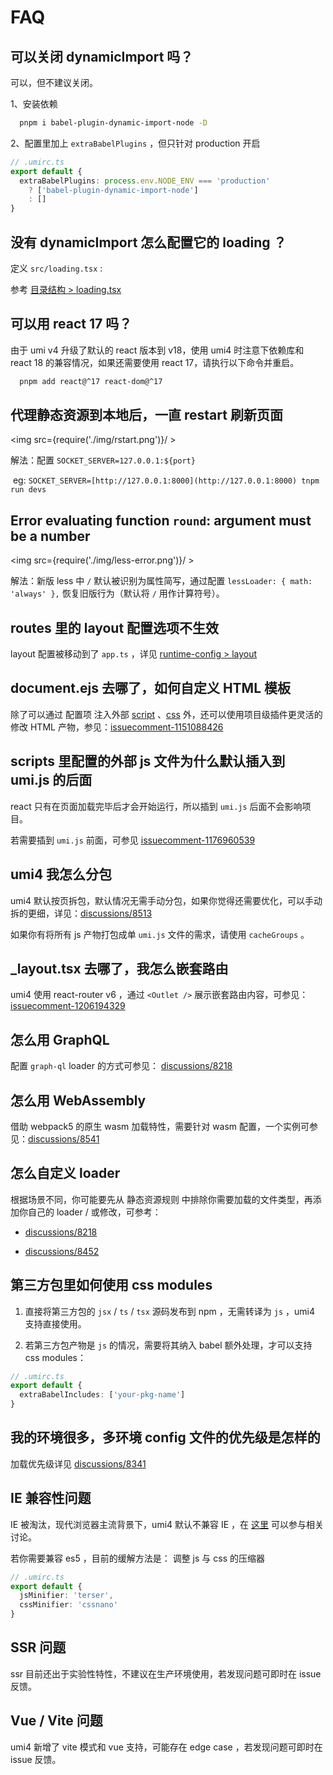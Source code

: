# FAQ

## 可以关闭 dynamicImport 吗？

可以，但不建议关闭。

1、安装依赖

```bash
  pnpm i babel-plugin-dynamic-import-node -D
```

2、配置里加上 `extraBabelPlugins` ，但只针对 production 开启

```ts
// .umirc.ts
export default {
  extraBabelPlugins: process.env.NODE_ENV === 'production' 
    ? ['babel-plugin-dynamic-import-node'] 
    : []
}
```
## 没有 dynamicImport 怎么配置它的 loading ？

定义 `src/loading.tsx` :

参考 [目录结构 > loading.tsx](../guides/directory-structure#loadingtsxjsx)

## 可以用 react 17 吗？

由于 umi v4 升级了默认的 react 版本到 v18，使用 umi4 时注意下依赖库和 react 18 的兼容情况，如果还需要使用 react 17，请执行以下命令并重启。

```bash
  pnpm add react@^17 react-dom@^17
```

## 代理静态资源到本地后，一直 restart 刷新页面

<img src={require('./img/rstart.png')}/ >

解法：配置 `SOCKET_SERVER=127.0.0.1:${port}`

 eg: `SOCKET_SERVER=[http://127.0.0.1:8000](http://127.0.0.1:8000) tnpm run devs`

## Error evaluating function `round`: argument must be a number

<img src={require('./img/less-error.png')}/ >

解法：新版 less 中 `/` 默认被识别为属性简写，通过配置 `lessLoader: { math: 'always' },` 恢复旧版行为（默认将 `/` 用作计算符号）。

## routes 里的 layout 配置选项不生效

layout 配置被移动到了 `app.ts` ，详见 [runtime-config > layout](https://umijs.org/docs/api/runtime-config#layout)


## document.ejs 去哪了，如何自定义 HTML 模板

除了可以通过 配置项 注入外部 [script](https://umijs.org/docs/api/config#scripts) 、[css](https://umijs.org/docs/api/config#styles) 外，还可以使用项目级插件更灵活的修改 HTML 产物，参见：[issuecomment-1151088426](https://github.com/umijs/umi-next/issues/868#issuecomment-1151088426)

## scripts 里配置的外部 js 文件为什么默认插入到 umi.js 的后面

react 只有在页面加载完毕后才会开始运行，所以插到 `umi.js` 后面不会影响项目。

若需要插到 `umi.js` 前面，可参见 [issuecomment-1176960539](https://github.com/umijs/umi/issues/8442#issuecomment-1176960539)

## umi4 我怎么分包

umi4 默认按页拆包，默认情况无需手动分包，如果你觉得还需要优化，可以手动拆的更细，详见：[discussions/8513](https://github.com/umijs/umi/discussions/8513)

如果你有将所有 js 产物打包成单 `umi.js` 文件的需求，请使用 `cacheGroups` 。

## _layout.tsx 去哪了，我怎么嵌套路由

umi4 使用 react-router v6 ，通过 `<Outlet />` 展示嵌套路由内容，可参见：[issuecomment-1206194329](https://github.com/umijs/umi/issues/8850#issuecomment-1206194329)

## 怎么用 GraphQL

配置 `graph-ql` loader 的方式可参见： [discussions/8218](https://github.com/umijs/umi/discussions/8218)

## 怎么用 WebAssembly

借助 webpack5 的原生 wasm 加载特性，需要针对 wasm 配置，一个实例可参见：[discussions/8541](https://github.com/umijs/umi/discussions/8541)

## 怎么自定义 loader

根据场景不同，你可能要先从 静态资源规则 中排除你需要加载的文件类型，再添加你自己的 loader / 或修改，可参考：

 - [discussions/8218](https://github.com/umijs/umi/discussions/8218)

 - [discussions/8452](https://github.com/umijs/umi/discussions/8452)

## 第三方包里如何使用 css modules

1. 直接将第三方包的 `jsx` / `ts` / `tsx` 源码发布到 npm ，无需转译为 `js` ，umi4 支持直接使用。

2. 若第三方包产物是 `js` 的情况，需要将其纳入 babel 额外处理，才可以支持 css modules：

```ts
// .umirc.ts
export default {
  extraBabelIncludes: ['your-pkg-name']
}
```

## 我的环境很多，多环境 config 文件的优先级是怎样的

加载优先级详见 [discussions/8341](https://github.com/umijs/umi/discussions/8341)

## IE 兼容性问题

IE 被淘汰，现代浏览器主流背景下，umi4 默认不兼容 IE ，在 [这里](https://github.com/umijs/umi/issues/8658) 可以参与相关讨论。

若你需要兼容 es5 ，目前的缓解方法是： 调整 js 与 css 的压缩器

```ts
// .umirc.ts
export default {
  jsMinifier: 'terser',
  cssMinifier: 'cssnano'
}
```

## SSR 问题

ssr 目前还出于实验性特性，不建议在生产环境使用，若发现问题可即时在 issue 反馈。

## Vue / Vite 问题

umi4 新增了 vite 模式和 vue 支持，可能存在 edge case ，若发现问题可即时在 issue 反馈。
